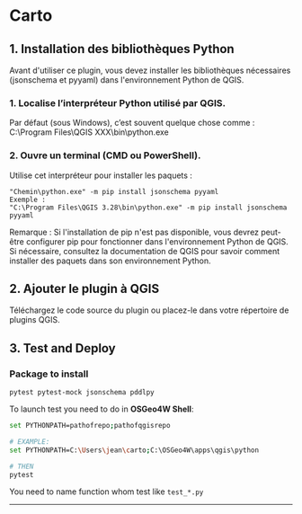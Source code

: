 # Carto

## 1. Installation des bibliothèques Python

Avant d'utiliser ce plugin, vous devez installer les bibliothèques nécessaires (jsonschema et pyyaml) dans l'environnement Python de QGIS.

### 1. Localise l’interpréteur Python utilisé par QGIS.

Par défaut (sous Windows), c’est souvent quelque chose comme :
C:\Program Files\QGIS XXX\bin\python.exe

### 2. Ouvre un terminal (CMD ou PowerShell).

Utilise cet interpréteur pour installer les paquets :
```
"Chemin\python.exe" -m pip install jsonschema pyyaml
Exemple :
"C:\Program Files\QGIS 3.28\bin\python.exe" -m pip install jsonschema pyyaml
```
Remarque : Si l'installation de pip n'est pas disponible, vous devrez peut-être configurer pip pour fonctionner dans l'environnement Python de QGIS. Si nécessaire, consultez la documentation de QGIS pour savoir comment installer des paquets dans son environnement Python.

## 2. Ajouter le plugin à QGIS
Téléchargez le code source du plugin ou placez-le dans votre répertoire de plugins QGIS.

## 3. Test and Deploy

### Package to install
``pytest pytest-mock jsonschema pddlpy``

To launch test you need to do in **OSGeo4W Shell**:

```bash
set PYTHONPATH=pathofrepo;pathofqgisrepo

# EXAMPLE:
set PYTHONPATH=C:\Users\jean\carto;C:\OSGeo4W\apps\qgis\python

# THEN
pytest

```

You need to name function whom test like ``test_*.py``

***

